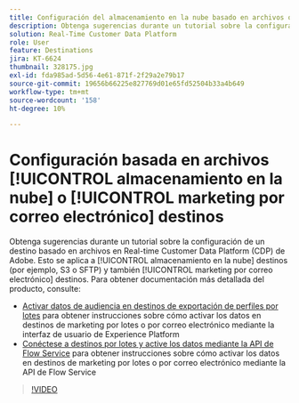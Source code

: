 ```yaml
---
title: Configuración del almacenamiento en la nube basado en archivos o destinos de marketing por correo electrónico
description: Obtenga sugerencias durante un tutorial sobre la configuración de un destino basado en archivos en Real-Time CDP de Adobe. Esto se aplica a los destinos de almacenamiento en la nube (por ejemplo, S3 o SFTP) y también a los destinos de marketing por correo electrónico.
solution: Real-Time Customer Data Platform
role: User
feature: Destinations
jira: KT-6624
thumbnail: 328175.jpg
exl-id: fda985ad-5d56-4e61-871f-2f29a2e79b17
source-git-commit: 19656b66225e827769d01e65fd52504b33a4b649
workflow-type: tm+mt
source-wordcount: '158'
ht-degree: 10%

---
```


# Configuración basada en archivos [!UICONTROL almacenamiento en la nube] o [!UICONTROL marketing por correo electrónico] destinos

Obtenga sugerencias durante un tutorial sobre la configuración de un destino basado en archivos en Real-time Customer Data Platform (CDP) de Adobe. Esto se aplica a [!UICONTROL almacenamiento en la nube] destinos (por ejemplo, S3 o SFTP) y también [!UICONTROL marketing por correo electrónico] destinos. Para obtener documentación más detallada del producto, consulte:

* [Activar datos de audiencia en destinos de exportación de perfiles por lotes](https://experienceleague.adobe.com/docs/experience-platform/destinations/ui/activate/activate-batch-profile-destinations.html?lang=es) para obtener instrucciones sobre cómo activar los datos en destinos de marketing por lotes o por correo electrónico mediante la interfaz de usuario de Experience Platform
* [Conéctese a destinos por lotes y active los datos mediante la API de Flow Service](https://experienceleague.adobe.com/docs/experience-platform/destinations/api/connect-activate-batch-destinations.html) para obtener instrucciones sobre cómo activar los datos en destinos de marketing por lotes o por correo electrónico mediante la API de Flow Service

>[!VIDEO](https://video.tv.adobe.com/v/328175/?quality=12&learn=on)
